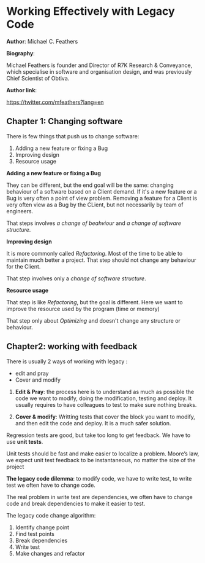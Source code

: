 Working Effectively with Legacy Code
===

**Author**: Michael C. Feathers

**Biography**:

Michael Feathers is founder and Director of R7K Research & Conveyance, which specialise in software and organisation design, and was previously Chief Scientist of Obtiva.

**Author link**:

https://twitter.com/mfeathers?lang=en

Chapter 1: Changing software
---

There is few things that push us to change software:

1. Adding a new feature or fixing a Bug
2. Improving design
3. Resource usage

**Adding a new feature or fixing a Bug**

They can be different, but the end goal will be the same: changing behaviour of a software based on a Client demand. 
If it's a new feature or a Bug is very often a point of view problem. Removing a feature for a Client is very often view as a Bug by the CLient, but not necessarily by team of engineers.

That steps involves _a change of beahviour_ and _a change of software structure_.

**Improving design**

It is more commonly called _Refactoring_. Most of the time to be able to maintain much better a project.
That step should not change any behaviour for the Client.

That step involves only a _change of software structure_.

**Resource usage**

That step is like _Refactoring_, but the goal is different. Here we want to improve the resource used by the program (time or memory)

That step only about _Optimizing_ and doesn't change any structure or behaviour.

Chapter2: working with feedback
---

There is usually 2 ways of working with legacy :
- edit and pray
- Cover and modify

1. **Edit & Pray**: the process here is to understand as much as possible the code we want to modify,
doing the modification, testing and deploy. It usually requires to have colleagues to test to make sure nothing breaks.

2. **Cover & modify**: Writting tests that cover the block you want to modify, and then edit the code and deploy. It is a much safer solution.

Regression tests are good, but take too long to get feedback. We have to use **unit tests**.

Unit tests should be fast and make easier to localize a problem. Moore’s law, we expect unit test feedback to be instantaneous, no matter the size of the project

**The legacy code dilemma**: 
to modify code, we have to write test, to write test we often have to change code.

The real problem in write test are dependencies, we often have to change code and break dependencies to make it easier to test.

The legacy code change algorithm:
1. Identify change point
2. Find test points
3. Break dependencies
4. Write test
5. Make changes and refactor
